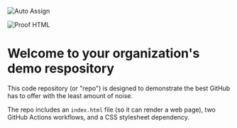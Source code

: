 ![Auto Assign](https://github.com/ProjetoGestaoDeTarefas/demo-repository/actions/workflows/auto-assign.yml/badge.svg)

![Proof HTML](https://github.com/ProjetoGestaoDeTarefas/demo-repository/actions/workflows/proof-html.yml/badge.svg)

# Welcome to your organization's demo respository
This code repository (or "repo") is designed to demonstrate the best GitHub has to offer with the least amount of noise.

The repo includes an `index.html` file (so it can render a web page), two GitHub Actions workflows, and a CSS stylesheet dependency.

